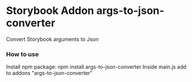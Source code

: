 # Storybook Addon args-to-json-converter
Convert Storybook arguments to Json

### How to use
Install npm package: npm install args-to-json-converter
Inside main.js add to addons "args-to-json-converter"
